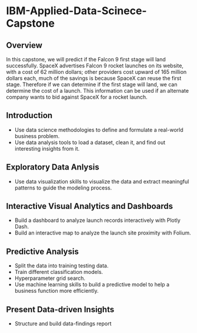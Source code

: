 # IBM-Applied-Data-Scinece-Capstone

## Overview
In this capstone, we will predict if the Falcon 9 first stage will land successfully. SpaceX advertises Falcon 9 rocket launches on its website, with a cost of 62 million dollars; other providers cost upward of 165 million dollars each, much of the savings is because SpaceX can reuse the first stage. Therefore if we can determine if the first stage will land, we can determine the cost of a launch. This information can be used if an alternate company wants to bid against SpaceX for a rocket launch.

## Introduction
- Use data science methodologies to define and formulate a real-world business problem.
- Use data analysis tools to load a dataset, clean it, and find out interesting insights from it.

## Exploratory Data Anlysis
- Use data visualization skills to visualize the data and extract meaningful patterns to guide the modeling process.

## Interactive Visual Analytics and Dashboards
- Build a dashboard to analyze launch records interactively with Plotly Dash.
- Build an interactive map to analyze the launch site proximity with Folium.

## Predictive Analysis
- Split the data into training testing data.
- Train different classification models.
- Hyperparameter grid search.
- Use machine learning skills to build a predictive model to help a business function more efficiently.

## Present Data-driven Insights
- Structure and build data-findings report
